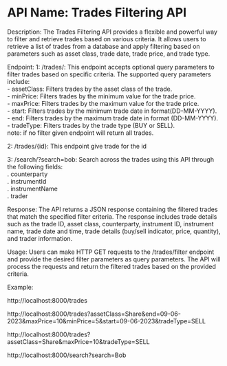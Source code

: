 # API Name: Trades Filtering API
Description: The Trades Filtering API provides a flexible and powerful way to filter and retrieve trades based on various criteria. It allows users to retrieve a list of trades from a database and apply filtering based on parameters such as asset class, trade date, trade price, and trade type.


Endpoint:
1: /trades/: This endpoint accepts optional query parameters to filter trades based on specific criteria. The supported query parameters include: <br/>
    - assetClass: Filters trades by the asset class of the trade.  <br/>
    - minPrice: Filters trades by the minimum value for the trade price.  <br/>
    - maxPrice: Filters trades by the maximum value for the trade price.  <br/>
    - start: Filters trades by the minimum trade date in format(DD-MM-YYYY).  <br/>
    - end: Filters trades by the maximum trade date in format (DD-MM-YYYY).  <br/>
    - tradeType: Filters trades by the trade type (BUY or SELL).  <br/>
note: if no filter given endpoint will return all trades.

2: /trades/{id}: This endpoint give trade for the id

3: /search/?search=bob: Search across the trades using this API through the following fields: <br/>
    . counterparty <br/>
    . instrumentId <br/>
    . instrumentName <br/>
    . trader <br/>

Response:
The API returns a JSON response containing the filtered trades that match the specified filter criteria. The response includes trade details such as the trade ID, asset class, counterparty, instrument ID, instrument name, trade date and time, trade details (buy/sell indicator, price, quantity), and trader information.

Usage:
Users can make HTTP GET requests to the /trades/filter endpoint and provide the desired filter parameters as query parameters. The API will process the requests and return the filtered trades based on the provided criteria.

Example:

http://localhost:8000/trades

http://localhost:8000/trades?assetClass=Share&end=09-06-2023&maxPrice=10&minPrice=5&start=09-06-2023&tradeType=SELL

http://localhost:8000/trades?assetClass=Share&maxPrice=10&tradeType=SELL

http://localhost:8000/search?search=Bob

